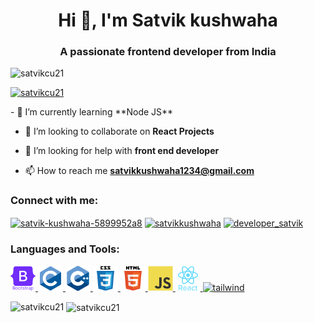 <h1 align="center">Hi 👋, I'm Satvik kushwaha</h1>
<h3 align="center">A passionate frontend developer from India</h3>


<p align="left"> <img src="https://komarev.com/ghpvc/?username=satvikcu21&label=Profile%20views&color=0e75b6&style=flat" alt="satvikcu21" /> </p>

<p align="left"> <a href="https://github.com/ryo-ma/github-profile-trophy"><img src="https://github-profile-trophy.vercel.app/?username=satvikcu21" alt="satvikcu21" /></a> </p>
- 🌱 I’m currently learning **Node JS**

- 👯 I’m looking to collaborate on **React Projects**

- 🤝 I’m looking for help with **front end developer**

- 📫 How to reach me **satvikkushwaha1234@gmail.com**

<h3 align="left">Connect with me:</h3>
<p align="left">
<a href="https://linkedin.com/in/satvik-kushwaha-5899952a8" target="blank"><img align="center" src="https://raw.githubusercontent.com/rahuldkjain/github-profile-readme-generator/master/src/images/icons/Social/linked-in-alt.svg" alt="satvik-kushwaha-5899952a8" height="30" width="40" /></a>
<a href="https://instagram.com/satvikkushwaha" target="blank"><img align="center" src="https://raw.githubusercontent.com/rahuldkjain/github-profile-readme-generator/master/src/images/icons/Social/instagram.svg" alt="satvikkushwaha" height="30" width="40" /></a>
<a href="https://www.leetcode.com/developer_satvik" target="blank"><img align="center" src="https://raw.githubusercontent.com/rahuldkjain/github-profile-readme-generator/master/src/images/icons/Social/leet-code.svg" alt="developer_satvik" height="30" width="40" /></a>
</p>

<h3 align="left">Languages and Tools:</h3>
<p align="left"> <a href="https://getbootstrap.com" target="_blank" rel="noreferrer"> <img src="https://raw.githubusercontent.com/devicons/devicon/master/icons/bootstrap/bootstrap-plain-wordmark.svg" alt="bootstrap" width="40" height="40"/> </a> <a href="https://www.cprogramming.com/" target="_blank" rel="noreferrer"> <img src="https://raw.githubusercontent.com/devicons/devicon/master/icons/c/c-original.svg" alt="c" width="40" height="40"/> </a> <a href="https://www.w3schools.com/cpp/" target="_blank" rel="noreferrer"> <img src="https://raw.githubusercontent.com/devicons/devicon/master/icons/cplusplus/cplusplus-original.svg" alt="cplusplus" width="40" height="40"/> </a> <a href="https://www.w3schools.com/css/" target="_blank" rel="noreferrer"> <img src="https://raw.githubusercontent.com/devicons/devicon/master/icons/css3/css3-original-wordmark.svg" alt="css3" width="40" height="40"/> </a> <a href="https://www.w3.org/html/" target="_blank" rel="noreferrer"> <img src="https://raw.githubusercontent.com/devicons/devicon/master/icons/html5/html5-original-wordmark.svg" alt="html5" width="40" height="40"/> </a> <a href="https://developer.mozilla.org/en-US/docs/Web/JavaScript" target="_blank" rel="noreferrer"> <img src="https://raw.githubusercontent.com/devicons/devicon/master/icons/javascript/javascript-original.svg" alt="javascript" width="40" height="40"/> </a> <a href="https://reactjs.org/" target="_blank" rel="noreferrer"> <img src="https://raw.githubusercontent.com/devicons/devicon/master/icons/react/react-original-wordmark.svg" alt="react" width="40" height="40"/> </a> <a href="https://tailwindcss.com/" target="_blank" rel="noreferrer"> <img src="https://www.vectorlogo.zone/logos/tailwindcss/tailwindcss-icon.svg" alt="tailwind" width="40" height="40"/> </a> </p>

<p><img align="left" src="https://github-readme-stats.vercel.app/api/top-langs?username=satvikcu21&show_icons=true&locale=en&layout=compact" alt="satvikcu21" /></p>

<p>&nbsp;<img align="center" src="https://github-readme-stats.vercel.app/api?username=satvikcu21&show_icons=true&locale=en" alt="satvikcu21" /></p>
